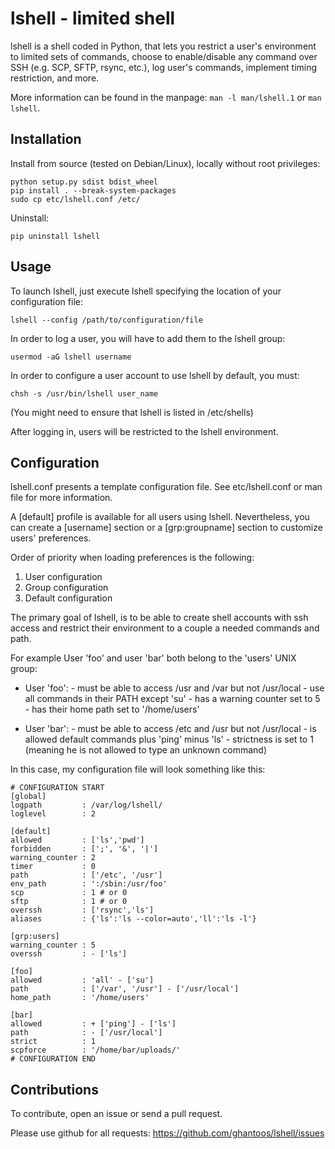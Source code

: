 lshell - limited shell
======================

lshell is a shell coded in Python, that lets you restrict a user's environment to limited sets of commands, choose to enable/disable any command over SSH (e.g. SCP, SFTP, rsync, etc.), log user's commands, implement timing restriction, and more. 

More information can be found in the manpage: `man -l man/lshell.1` or `man lshell`.


Installation
-------------

Install from source (tested on Debian/Linux), locally without root privileges:

```
python setup.py sdist bdist_wheel
pip install . --break-system-packages
sudo cp etc/lshell.conf /etc/
```

Uninstall:
```
pip uninstall lshell
```

Usage
------

To launch lshell, just execute lshell specifying the location of your configuration file:

```
lshell --config /path/to/configuration/file
```

In order to log a user, you will have to add them to the lshell group:

```
usermod -aG lshell username
```

In order to configure a user account to use lshell by default, you must: 

```
chsh -s /usr/bin/lshell user_name
```

(You might need to ensure that lshell is listed in /etc/shells)

After logging in, users will be restricted to the lshell environment.

Configuration
--------------

lshell.conf presents a template configuration file. See etc/lshell.conf or man file for more information.

A [default] profile is available for all users using lshell. Nevertheless,  you can create a [username] section or a [grp:groupname] section to customize users' preferences.

Order of priority when loading preferences is the following:

1. User configuration
2. Group configuration
3. Default configuration

The primary goal of lshell, is to be able to create shell accounts with ssh access and restrict their environment to a couple a needed commands and path.
 
For example User 'foo' and user 'bar' both belong to the 'users' UNIX group:

- User 'foo': 
       - must be able to access /usr and /var but not /usr/local
       - use all commands in their PATH except 'su'
       - has a warning counter set to 5
       - has their home path set to '/home/users'

- User 'bar':
       - must be able to access /etc and /usr but not /usr/local
       - is allowed default commands plus 'ping' minus 'ls'
       - strictness is set to 1 (meaning he is not allowed to type an unknown command)

In this case, my configuration file will look something like this:

    # CONFIGURATION START
    [global]
    logpath         : /var/log/lshell/
    loglevel        : 2

    [default]
    allowed         : ['ls','pwd']
    forbidden       : [';', '&', '|'] 
    warning_counter : 2
    timer           : 0
    path            : ['/etc', '/usr']
    env_path        : ':/sbin:/usr/foo'
    scp             : 1 # or 0
    sftp            : 1 # or 0
    overssh         : ['rsync','ls']
    aliases         : {'ls':'ls --color=auto','ll':'ls -l'}

    [grp:users]
    warning_counter : 5
    overssh         : - ['ls']

    [foo]
    allowed         : 'all' - ['su']
    path            : ['/var', '/usr'] - ['/usr/local']
    home_path       : '/home/users'

    [bar]
    allowed         : + ['ping'] - ['ls'] 
    path            : - ['/usr/local']
    strict          : 1
    scpforce        : '/home/bar/uploads/'
    # CONFIGURATION END


Contributions
--------------
To contribute, open an issue or send a pull request.

Please use github for all requests: https://github.com/ghantoos/lshell/issues

